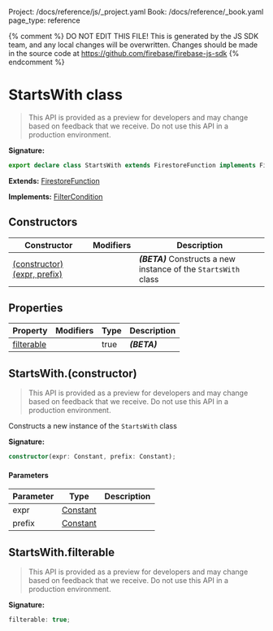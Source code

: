 Project: /docs/reference/js/_project.yaml
Book: /docs/reference/_book.yaml
page_type: reference

{% comment %}
DO NOT EDIT THIS FILE!
This is generated by the JS SDK team, and any local changes will be
overwritten. Changes should be made in the source code at
https://github.com/firebase/firebase-js-sdk
{% endcomment %}

# StartsWith class
> This API is provided as a preview for developers and may change based on feedback that we receive. Do not use this API in a production environment.
> 


<b>Signature:</b>

```typescript
export declare class StartsWith extends FirestoreFunction implements FilterCondition 
```
<b>Extends:</b> [FirestoreFunction](./firestore_lite.firestorefunction.md#firestorefunction_class)

<b>Implements:</b> [FilterCondition](./firestore_lite.filtercondition.md#filtercondition_interface)

## Constructors

|  Constructor | Modifiers | Description |
|  --- | --- | --- |
|  [(constructor)(expr, prefix)](./firestore_lite.startswith.md#startswithconstructor) |  | <b><i>(BETA)</i></b> Constructs a new instance of the <code>StartsWith</code> class |

## Properties

|  Property | Modifiers | Type | Description |
|  --- | --- | --- | --- |
|  [filterable](./firestore_lite.startswith.md#startswithfilterable) |  | true | <b><i>(BETA)</i></b> |

## StartsWith.(constructor)

> This API is provided as a preview for developers and may change based on feedback that we receive. Do not use this API in a production environment.
> 

Constructs a new instance of the `StartsWith` class

<b>Signature:</b>

```typescript
constructor(expr: Constant, prefix: Constant);
```

#### Parameters

|  Parameter | Type | Description |
|  --- | --- | --- |
|  expr | [Constant](./firestore_lite.constant.md#constant_class) |  |
|  prefix | [Constant](./firestore_lite.constant.md#constant_class) |  |

## StartsWith.filterable

> This API is provided as a preview for developers and may change based on feedback that we receive. Do not use this API in a production environment.
> 

<b>Signature:</b>

```typescript
filterable: true;
```
